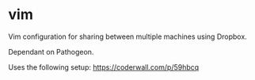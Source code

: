 vim
===

Vim configuration for sharing between multiple machines using Dropbox.

Dependant on Pathogeon.

Uses the following setup:
https://coderwall.com/p/59hbcq
